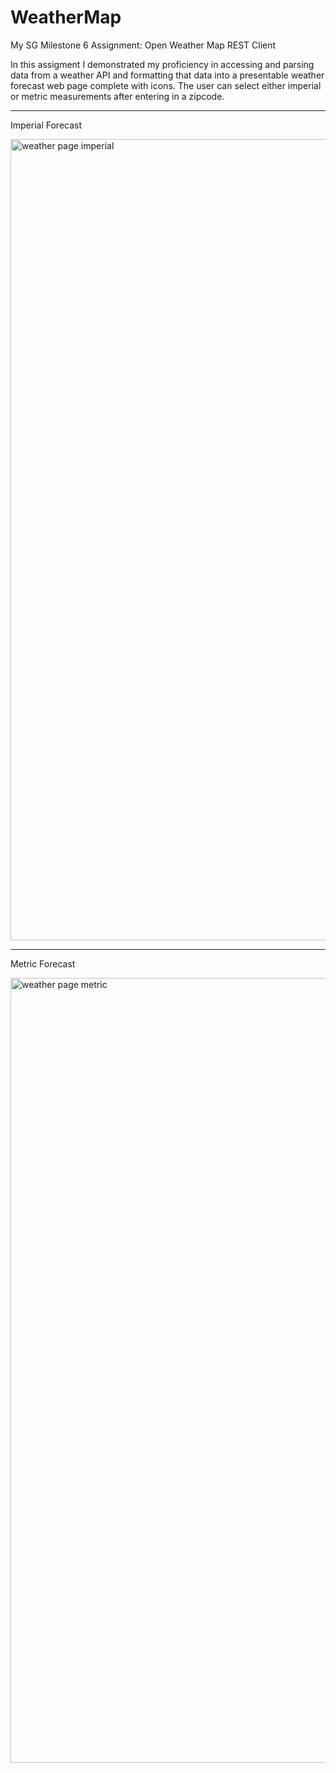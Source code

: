 # WeatherMap
My SG Milestone 6 Assignment:  Open Weather Map REST Client

In this assigment I demonstrated my proficiency in accessing and parsing data from a weather API and formatting that data into a presentable weather forecast web page complete with icons.  The user can select either imperial or metric measurements after entering in a zipcode.

__________________________________________________________________________________________________________________

Imperial Forecast

<img width="1282" alt="weather page imperial" src="https://user-images.githubusercontent.com/30512121/44415296-12658a80-a53e-11e8-954f-99d7ef51a189.png">

__________________________________________________________________________________________________________________

Metric Forecast

<img width="1256" alt="weather page metric" src="https://user-images.githubusercontent.com/30512121/44415433-6b352300-a53e-11e8-9de7-ab132d2013b5.png">


